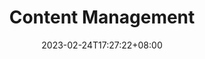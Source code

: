 ---
title: Content Management
date: 2023-02-24T17:27:22+08:00
description: Find out how to create and organize your content quickly and intuitively in FixIt theme.
keywords:
  - Hugo
  - FixIt
  - Content
menu:
  main:
    title: Find out how to create and organize your content quickly and intuitively in FixIt theme.
    parent: documentation
    weight: 3
    params:
      icon: fa-brands fa-readme
---